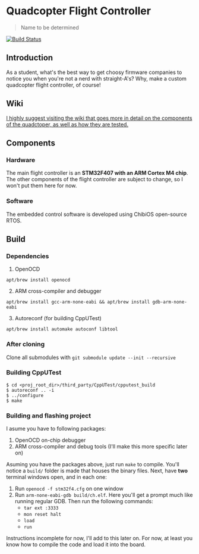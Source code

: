 # Quadcopter Flight Controller
> Name to be determined

[![Build Status](https://travis-ci.org/MickAvery/quadcopter_flight_controller.svg)](https://travis-ci.org/MickAvery/quadcopter_flight_controller)

## Introduction
As a student, what's the best way to get choosy firmware companies to notice you when you're not a nerd with straight-A's? Why, make a custom quadcopter flight controller, of course!

## Wiki
[I highly suggest visiting the wiki that goes more in detail on the components of the quadctoper, as well as how they are tested.](https://github.com/MickAvery/quadcopter_flight_controller/wiki)

## Components
### Hardware
The main flight controller is an **STM32F407 with an ARM Cortex M4 chip**.
The other components of the flight controller are subject to change, so I won't put them here for now.
### Software
The embedded control software is developed using ChibiOS open-source RTOS.

## Build
### Dependencies
1. OpenOCD

`apt/brew install openocd`

2. ARM cross-compiler and debugger

`apt/brew install gcc-arm-none-eabi && apt/brew install gdb-arm-none-eabi`

3. Autoreconf (for building CppUTest)

`apt/brew install automake autoconf libtool`

### After cloning

Clone all submodules with `git submodule update --init --recursive`

### Building CppUTest
```
$ cd <proj_root_dir>/third_party/CppUTest/cpputest_build
$ autoreconf .. -i
$ ../configure
$ make
```

### Building and flashing project
I asume you have to following packages:
1. OpenOCD on-chip debugger
2. ARM cross-compiler and debug tools (I'll make this more specific later on)

Asuming you have the packages above, just run `make` to compile. You'll notice a `build/` folder is made that houses the binary files.
Next, have **two** terminal windows open, and in each one:
1. Run `openocd -f stm32f4.cfg` on one window
2. Run `arm-none-eabi-gdb build/ch.elf`. Here you'll get a prompt much like running regular GDB. Then run the following commands:
    * `tar ext :3333`
    * `mon reset halt`
    * `load`
    * `run`

Instructions incomplete for now, I'll add to this later on. For now, at least you know how to compile the code and load it into the board.

